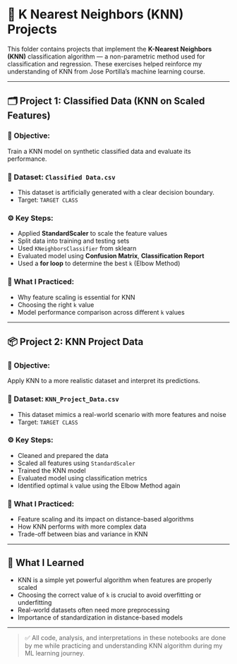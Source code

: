 # 🤝 K Nearest Neighbors (KNN) Projects

This folder contains projects that implement the **K-Nearest Neighbors (KNN)** classification algorithm — a non-parametric method used for classification and regression. These exercises helped reinforce my understanding of KNN from Jose Portilla’s machine learning course.

---

## 🗂️ Project 1: Classified Data (KNN on Scaled Features)

### 📌 Objective:
Train a KNN model on synthetic classified data and evaluate its performance.

### 📁 Dataset: `Classified Data.csv`
- This dataset is artificially generated with a clear decision boundary.
- Target: `TARGET CLASS`

### ⚙️ Key Steps:
- Applied **StandardScaler** to scale the feature values
- Split data into training and testing sets
- Used `KNeighborsClassifier` from sklearn
- Evaluated model using **Confusion Matrix**, **Classification Report**
- Used a **for loop** to determine the best `k` (Elbow Method)

### 🧠 What I Practiced:
- Why feature scaling is essential for KNN
- Choosing the right `k` value
- Model performance comparison across different `k` values

---

## 📦 Project 2: KNN Project Data

### 📌 Objective:
Apply KNN to a more realistic dataset and interpret its predictions.

### 📁 Dataset: `KNN_Project_Data.csv`
- This dataset mimics a real-world scenario with more features and noise
- Target: `TARGET CLASS`

### ⚙️ Key Steps:
- Cleaned and prepared the data
- Scaled all features using `StandardScaler`
- Trained the KNN model
- Evaluated model using classification metrics
- Identified optimal `k` value using the Elbow Method again

### 🧠 What I Practiced:
- Feature scaling and its impact on distance-based algorithms
- How KNN performs with more complex data
- Trade-off between bias and variance in KNN

---

## 🧠 What I Learned

- KNN is a simple yet powerful algorithm when features are properly scaled
- Choosing the correct value of `k` is crucial to avoid overfitting or underfitting
- Real-world datasets often need more preprocessing
- Importance of standardization in distance-based models

---

> ✅ All code, analysis, and interpretations in these notebooks are done by me while practicing and understanding KNN algorithm during my ML learning journey.
